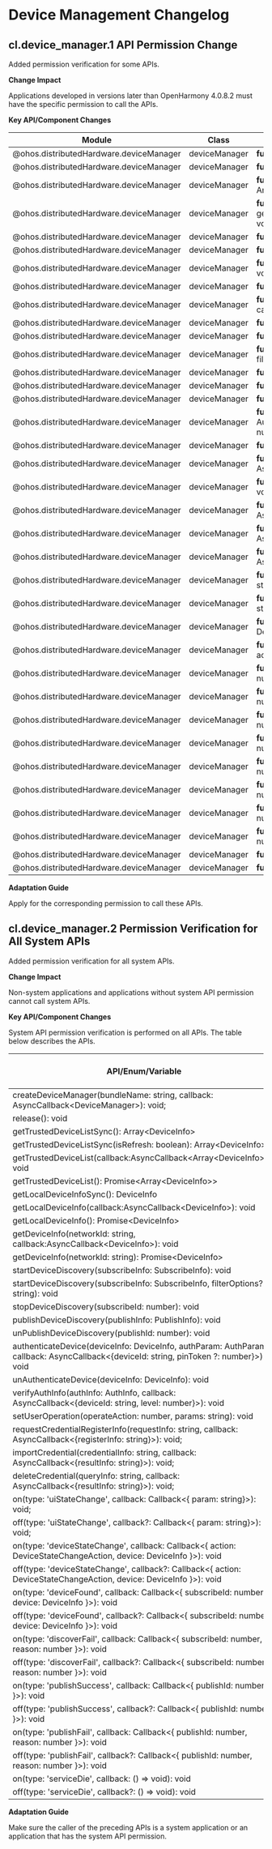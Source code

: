 # Device Management Changelog
## cl.device_manager.1 API Permission Change

Added permission verification for some APIs.

**Change Impact**

Applications developed in versions later than OpenHarmony 4.0.8.2 must have the specific permission to call the APIs.

**Key API/Component Changes**

| Module                   | Class               | Method/Attribute/Enum/Constant                                         | New Permission|
| ------------------------- | ------------------- | ------------------------------------------------------------ | -------- |
| @ohos.distributedHardware.deviceManager       | deviceManager        | **function** release(): void | ohos.permission.ACCESS_SERVICE_DM     |
| @ohos.distributedHardware.deviceManager       | deviceManager        | **function** getTrustedDeviceListSync(): Array&lt;DeviceInfo&gt; | ohos.permission.ACCESS_SERVICE_DM     |
| @ohos.distributedHardware.deviceManager       | deviceManager        | **function** getTrustedDeviceListSync(isRefresh: boolean): Array&lt;DeviceInfo&gt;; | ohos.permission.ACCESS_SERVICE_DM     |
| @ohos.distributedHardware.deviceManager       | deviceManager        | **function** getTrustedDeviceList(callback:AsyncCallback&lt;Array&lt;DeviceInfo&gt;&gt;): void | ohos.permission.ACCESS_SERVICE_DM     |
| @ohos.distributedHardware.deviceManager       | deviceManager        | **function** getTrustedDeviceList(): Promise&lt;Array&lt;DeviceInfo&gt;&gt; | ohos.permission.ACCESS_SERVICE_DM     |
| @ohos.distributedHardware.deviceManager       | deviceManager        | **function** getLocalDeviceInfoSync(): DeviceInfo | ohos.permission.ACCESS_SERVICE_DM     |
| @ohos.distributedHardware.deviceManager       | deviceManager        | **function** getLocalDeviceInfo(callback:AsyncCallback&lt;DeviceInfo&gt;): void | ohos.permission.ACCESS_SERVICE_DM     |
| @ohos.distributedHardware.deviceManager       | deviceManager        | **function** getLocalDeviceInfo(): Promise&lt;DeviceInfo&gt; | ohos.permission.ACCESS_SERVICE_DM     |
| @ohos.distributedHardware.deviceManager       | deviceManager        | **function** getDeviceInfo(networkId: string, callback:AsyncCallback&lt;DeviceInfo&gt;): void | ohos.permission.ACCESS_SERVICE_DM    |
| @ohos.distributedHardware.deviceManager       | deviceManager        | **function** getDeviceInfo(networkId: string): Promise&lt;DeviceInfo&gt; | ohos.permission.ACCESS_SERVICE_DM    |
| @ohos.distributedHardware.deviceManager       | deviceManager        | **function** startDeviceDiscovery(subscribeInfo: SubscribeInfo): void | ohos.permission.ACCESS_SERVICE_DM     |
| @ohos.distributedHardware.deviceManager       | deviceManager        | **function** startDeviceDiscovery(subscribeInfo: SubscribeInfo, filterOptions?: string): void | ohos.permission.ACCESS_SERVICE_DM     |
| @ohos.distributedHardware.deviceManager       | deviceManager        | **function** stopDeviceDiscovery(subscribeId: number): void | ohos.permission.ACCESS_SERVICE_DM     |
| @ohos.distributedHardware.deviceManager       | deviceManager        | **function** publishDeviceDiscovery(publishInfo: PublishInfo): void | ohos.permission.ACCESS_SERVICE_DM     |
| @ohos.distributedHardware.deviceManager        | deviceManager        | **function** unPublishDeviceDiscovery(publishId: number): void | ohos.permission.ACCESS_SERVICE_DM     |
| @ohos.distributedHardware.deviceManager        | deviceManager        | **function** authenticateDevice(deviceInfo: DeviceInfo, authParam: AuthParam, callback: AsyncCallback&lt;{deviceId: string, pinToken ?: number}&gt;): void | ohos.permission.ACCESS_SERVICE_DM     |
| @ohos.distributedHardware.deviceManager       | deviceManager        | **function** unAuthenticateDevice(deviceInfo: DeviceInfo): void | ohos.permission.ACCESS_SERVICE_DM     |
| @ohos.distributedHardware.deviceManager       | deviceManager        | **function** verifyAuthInfo(authInfo: AuthInfo, callback: AsyncCallback&lt;{deviceId: string, level: number}&gt;): void | ohos.permission.ACCESS_SERVICE_DM     |
| @ohos.distributedHardware.deviceManager       | deviceManager        | **function** setUserOperation(operateAction: number, params: string): void | ohos.permission.ACCESS_SERVICE_DM    |
| @ohos.distributedHardware.deviceManager       | deviceManager        | **function** requestCredentialRegisterInfo(requestInfo: string, callback: AsyncCallback&lt;{registerInfo: string}&gt;): void; | ohos.permission.ACCESS_SERVICE_DM    |
| @ohos.distributedHardware.deviceManager       | deviceManager        | **function** importCredential(credentialInfo: string, callback: AsyncCallback&lt;{resultInfo: string}&gt;): void; | ohos.permission.ACCESS_SERVICE_DM     |
| @ohos.distributedHardware.deviceManager       | deviceManager        | **function** deleteCredential(queryInfo: string, callback: AsyncCallback&lt;{resultInfo: string}&gt;): void; | ohos.permission.ACCESS_SERVICE_DM     |
| @ohos.distributedHardware.deviceManager       | deviceManager        | **function** on(type: 'uiStateChange', callback: Callback&lt;{ param: string}&gt;): void; | ohos.permission.ACCESS_SERVICE_DM     |
| @ohos.distributedHardware.deviceManager       | deviceManager        | **function** off(type: 'uiStateChange', callback?: Callback&lt;{ param: string}&gt;): void; | ohos.permission.ACCESS_SERVICE_DM     |
| @ohos.distributedHardware.deviceManager        | deviceManager        | **function** on(type: 'deviceStateChange',  callback: Callback&lt;{ action: DeviceStateChangeAction, device: DeviceInfo }&gt;): void | ohos.permission.ACCESS_SERVICE_DM     |
| @ohos.distributedHardware.deviceManager        | deviceManager        | **function** off(type: 'deviceStateChange', callback?: Callback&lt;{ action: DeviceStateChangeAction, device: DeviceInfo }&gt;): void | ohos.permission.ACCESS_SERVICE_DM     |
| @ohos.distributedHardware.deviceManager        | deviceManager        | **function** on(type: 'deviceFound', callback: Callback&lt;{ subscribeId: number, device: DeviceInfo }&gt;): void | ohos.permission.ACCESS_SERVICE_DM     |
| @ohos.distributedHardware.deviceManager        | deviceManager        | **function** off(type: 'deviceFound', callback?: Callback&lt;{ subscribeId: number, device: DeviceInfo }&gt;): void | ohos.permission.ACCESS_SERVICE_DM     |
| @ohos.distributedHardware.deviceManager        | deviceManager        | **function** on(type: 'discoverFail', callback: Callback&lt;{ subscribeId: number, reason: number }&gt;): void | ohos.permission.ACCESS_SERVICE_DM     |
| @ohos.distributedHardware.deviceManager        | deviceManager        | **function** off(type: 'discoverFail', callback?: Callback&lt;{ subscribeId: number, reason: number }&gt;): void | ohos.permission.ACCESS_SERVICE_DM     |
| @ohos.distributedHardware.deviceManager        | deviceManager        | **function** on(type: 'publishSuccess', callback: Callback&lt;{ publishId: number }&gt;): void | ohos.permission.ACCESS_SERVICE_DM     |
| @ohos.distributedHardware.deviceManager        | deviceManager        | **function** off(type: 'publishSuccess', callback?: Callback&lt;{ publishId: number }&gt;): void | ohos.permission.ACCESS_SERVICE_DM     |
| @ohos.distributedHardware.deviceManager        | deviceManager        | **function** on(type: 'publishFail', callback: Callback&lt;{ publishId: number, reason: number }&gt;): void | ohos.permission.ACCESS_SERVICE_DM     |
| @ohos.distributedHardware.deviceManager        | deviceManager        | **function** off(type: 'publishFail', callback?: Callback&lt;{ publishId: number, reason: number }&gt;): void | ohos.permission.ACCESS_SERVICE_DM     |
| @ohos.distributedHardware.deviceManager        | deviceManager        | **function** on(type: 'serviceDie', callback: () =&gt; void): void | ohos.permission.ACCESS_SERVICE_DM     |
| @ohos.distributedHardware.deviceManager        | deviceManager        | **function** off(type: 'serviceDie', callback?: () =&gt; void): void | ohos.permission.ACCESS_SERVICE_DM     |

**Adaptation Guide**

Apply for the corresponding permission to call these APIs.


## cl.device_manager.2 Permission Verification for All System APIs

Added permission verification for all system APIs.

**Change Impact**

Non-system applications and applications without system API permission cannot call system APIs.

**Key API/Component Changes**

System API permission verification is performed on all APIs. The table below describes the APIs.

| API/Enum/Variable| Type| Is System API|
| -------- | -------- | ------- |
| createDeviceManager(bundleName: string, callback: AsyncCallback&lt;DeviceManager&gt;): void;                 | interface | Yes|
| release(): void                                                                                        | interface | Yes|
| getTrustedDeviceListSync(): Array&lt;DeviceInfo&gt;                                                    | interface | Yes|
| getTrustedDeviceListSync(isRefresh: boolean): Array&lt;DeviceInfo&gt;;                                       | interface | Yes|
| getTrustedDeviceList(callback:AsyncCallback&lt;Array&lt;DeviceInfo&gt;&gt;): void                      | interface | Yes|
| getTrustedDeviceList(): Promise&lt;Array&lt;DeviceInfo&gt;&gt;                                         | interface | Yes|
| getLocalDeviceInfoSync(): DeviceInfo                                                                   | interface | Yes|
| getLocalDeviceInfo(callback:AsyncCallback&lt;DeviceInfo&gt;): void                                     | interface | Yes|
| getLocalDeviceInfo(): Promise&lt;DeviceInfo&gt;                                                        | interface | Yes|
| getDeviceInfo(networkId: string, callback:AsyncCallback&lt;DeviceInfo&gt;): void                       | interface | Yes|
| getDeviceInfo(networkId: string): Promise&lt;DeviceInfo&gt;                                            | interface | Yes|
| startDeviceDiscovery(subscribeInfo: SubscribeInfo): void                                               | interface | Yes|
| startDeviceDiscovery(subscribeInfo: SubscribeInfo, filterOptions?: string): void                       | interface | Yes|
| stopDeviceDiscovery(subscribeId: number): void                                                         | interface | Yes|
| publishDeviceDiscovery(publishInfo: PublishInfo): void                                                 | interface | Yes|
| unPublishDeviceDiscovery(publishId: number): void                                                      | interface | Yes|
| authenticateDevice(deviceInfo: DeviceInfo, authParam: AuthParam, callback: AsyncCallback&lt;{deviceId: string, pinToken ?: number}&gt;): void   |interface | Yes|
| unAuthenticateDevice(deviceInfo: DeviceInfo): void                                                     | interface | Yes|
| verifyAuthInfo(authInfo: AuthInfo, callback: AsyncCallback&lt;{deviceId: string, level: number}&gt;): void          | interface | Yes|
| setUserOperation(operateAction: number, params: string): void                                          | interface | Yes|
| requestCredentialRegisterInfo(requestInfo: string, callback: AsyncCallback&lt;{registerInfo: string}&gt;): void;    | interface | Yes|
| importCredential(credentialInfo: string, callback: AsyncCallback&lt;{resultInfo: string}&gt;): void;                | interface | Yes|
| deleteCredential(queryInfo: string, callback: AsyncCallback&lt;{resultInfo: string}&gt;): void;                     | interface | Yes|
| on(type: 'uiStateChange', callback: Callback&lt;{ param: string}&gt;): void;                                        | interface | Yes|
| off(type: 'uiStateChange', callback?: Callback&lt;{ param: string}&gt;): void;                                      | interface | Yes|
| on(type: 'deviceStateChange',  callback: Callback&lt;{ action: DeviceStateChangeAction, device: DeviceInfo }&gt;): void                   | interface | Yes|
| off(type: 'deviceStateChange', callback?: Callback&lt;{ action: DeviceStateChangeAction, device: DeviceInfo }&gt;): void                  | interface | Yes|
| on(type: 'deviceFound', callback: Callback&lt;{ subscribeId: number, device: DeviceInfo }&gt;): void                                      | interface | Yes|
| off(type: 'deviceFound', callback?: Callback&lt;{ subscribeId: number, device: DeviceInfo }&gt;): void                                    | interface | Yes|
| on(type: 'discoverFail', callback: Callback&lt;{ subscribeId: number, reason: number }&gt;): void                                         | interface | Yes|
| off(type: 'discoverFail', callback?: Callback&lt;{ subscribeId: number, reason: number }&gt;): void                                       | interface | Yes|
| on(type: 'publishSuccess', callback: Callback&lt;{ publishId: number }&gt;): void                                                         | interface | Yes|
| off(type: 'publishSuccess', callback?: Callback&lt;{ publishId: number }&gt;): void                                                       | interface | Yes|
| on(type: 'publishFail', callback: Callback&lt;{ publishId: number, reason: number }&gt;): void                                            | interface | Yes|
| off(type: 'publishFail', callback?: Callback&lt;{ publishId: number, reason: number }&gt;): void                                          | interface | Yes|
| on(type: 'serviceDie', callback: () =&gt; void): void                                                    | interface | Yes|
| off(type: 'serviceDie', callback?: () =&gt; void): void                                                  | interface | Yes|

**Adaptation Guide**

Make sure the caller of the preceding APIs is a system application or an application that has the system API permission.
